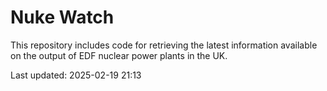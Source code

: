 # Nuke Watch

This repository includes code for retrieving the latest information available on the output of EDF nuclear power plants in the UK.

Last updated: 2025-02-19 21:13